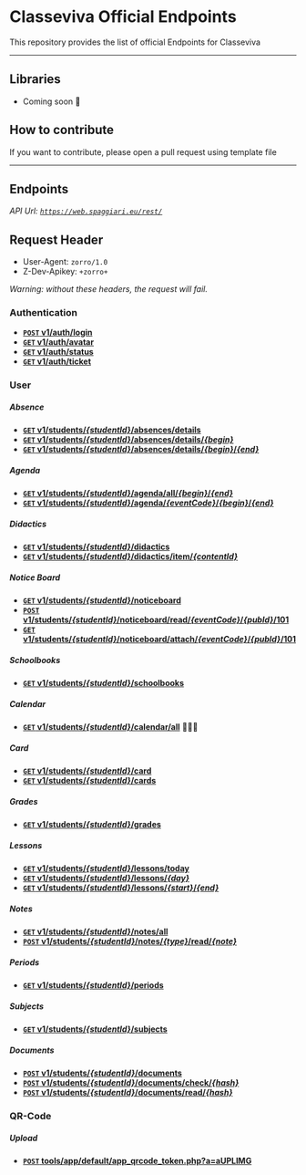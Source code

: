 # Classeviva Official Endpoints
This repository provides the list of official Endpoints for Classeviva

***

## Libraries
* Coming soon 👻

## How to contribute
If you want to contribute, please open a pull request using template file
***

## Endpoints
_API Url: <code>https://web.spaggiari.eu/rest/</code>_

## Request Header
- User-Agent: <code>zorro/1.0</code>
- Z-Dev-Apikey: <code>+zorro+</code>

_Warning: without these headers, the request will fail._

### Authentication
- **[<code>POST</code> v1/auth/login](Authentication/login.md)**
- **[<code>GET</code> v1/auth/avatar](Authentication/avatar.md)**
- **[<code>GET</code> v1/auth/status](Authentication/status.md)**
- **[<code>GET</code> v1/auth/ticket](Authentication/ticket.md)**

### User
##### Absence
- **[<code>GET</code> v1/students/_{studentId}_/absences/details](Absences/absences.md)**
- **[<code>GET</code> v1/students/_{studentId}_/absences/details/_{begin}_]()**
- **[<code>GET</code> v1/students/_{studentId}_/absences/details/_{begin}_/_{end}_]()**
##### Agenda
- **[<code>GET</code> v1/students/_{studentId}_/agenda/all/_{begin}_/_{end}_]()**
- **[<code>GET</code> v1/students/_{studentId}_/agenda/_{eventCode}_/_{begin}_/_{end}_]()**
##### Didactics
- **[<code>GET</code> v1/students/_{studentId}_/didactics]()**
- **[<code>GET</code> v1/students/_{studentId}_/didactics/item/_{contentId}_]()**
##### Notice Board
- **[<code>GET</code> v1/students/_{studentId}_/noticeboard]()**
- **[<code>POST</code> v1/students/_{studentId}_/noticeboard/read/_{eventCode}_/_{pubId}_/101]()**
- **[<code>GET</code> v1/students/_{studentId}_/noticeboard/attach/_{eventCode}_/_{pubId}_/101]()**
##### Schoolbooks
- **[<code>GET</code> v1/students/_{studentId}_/schoolbooks]()**
##### Calendar
- **[<code>GET</code> v1/students/_{studentId}_/calendar/all]()** 🤔🤔🤔
##### Card
- **[<code>GET</code> v1/students/_{studentId}_/card]()**
- **[<code>GET</code> v1/students/_{studentId}_/cards]()**
##### Grades
- **[<code>GET</code> v1/students/_{studentId}_/grades]()**
##### Lessons
- **[<code>GET</code> v1/students/_{studentId}_/lessons/today]()**
- **[<code>GET</code> v1/students/_{studentId}_/lessons/_{day}_]()**
- **[<code>GET</code> v1/students/_{studentId}_/lessons/_{start}_/_{end}_]()**
##### Notes
- **[<code>GET</code> v1/students/_{studentId}_/notes/all]()**
- **[<code>POST</code> v1/students/_{studentId}_/notes/_{type}_/read/_{note}_]()**
##### Periods
- **[<code>GET</code> v1/students/_{studentId}_/periods]()**
##### Subjects
- **[<code>GET</code> v1/students/_{studentId}_/subjects]()**
##### Documents
- **[<code>POST</code> v1/students/_{studentId}_/documents](Documents/documents.md)**
- **[<code>POST</code> v1/students/_{studentId}_/documents/check/_{hash}_](Documents/check%20document.md)**
- **[<code>POST</code> v1/students/_{studentId}_/documents/read/_{hash}_](Documents/read%20document.md)**
### QR-Code
##### Upload
- **[<code>POST</code> tools/app/default/app_qrcode_token.php?a=aUPLIMG]()**

